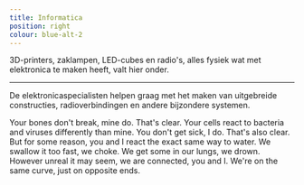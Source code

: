 ```yaml
---
title: Informatica
position: right
colour: blue-alt-2
---
```


3D-printers, zaklampen, LED-cubes en radio's, alles fysiek wat met elektronica te maken heeft, valt hier onder.

---

De elektronicaspecialisten helpen graag met het maken van uitgebreide constructies, radioverbindingen en andere bijzondere systemen.

<!-- start slipsum code -->
Your bones don't break, mine do. That's clear. Your cells react to bacteria and viruses differently than mine. You don't get sick, I do. That's also clear. But for some reason, you and I react the exact same way to water. We swallow it too fast, we choke. We get some in our lungs, we drown. However unreal it may seem, we are connected, you and I. We're on the same curve, just on opposite ends.
<!-- end slipsum code -->